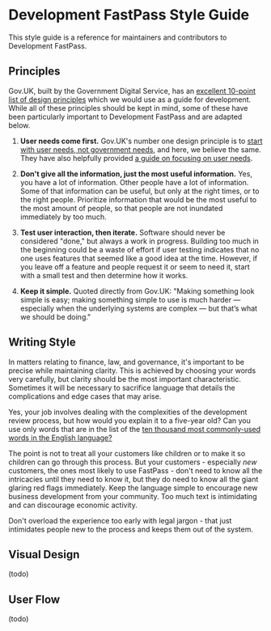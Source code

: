 # Development FastPass Style Guide

This style guide is a reference for maintainers and contributors to Development FastPass. 

## Principles

Gov.UK, built by the Government Digital Service, has an [excellent 10-point list of design principles](
https://www.gov.uk/design-principles) which we would use as a guide for development. While all of these principles should be kept in mind, some of these have been particularly important to Development FastPass and are adapted below.

1. **User needs come first.** Gov.UK's number one design principle is to [start with user needs, not government needs](https://www.gov.uk/design-principles#first), and here, we believe the same. They have also helpfully provided [a guide on focusing on user needs](https://www.gov.uk/service-manual/user-centered-design/user-needs.html).

2. **Don't give all the information, just the most useful information.** Yes, you have a lot of information. Other people have a lot of information. Some of that information can be useful, but only at the right times, or to the right people. Prioritize information that would be the most useful to the most amount of people, so that people are not inundated immediately by too much. 

3. **Test user interaction, then iterate.** Software should never be considered "done," but always a work in progress. Building too much in the beginning could be a waste of effort if user testing indicates that no one uses features that seemed like a good idea at the time. However, if you leave off a feature and people request it or seem to need it, start with a small test and then determine how it works.

4. **Keep it simple.** Quoted directly from Gov.UK: "Making something look simple is easy; making something simple to use is much harder — especially when the underlying systems are complex — but that’s what we should be doing."


## Writing Style

In matters relating to finance, law, and governance, it's important to be precise while maintaining clarity. This is achieved by choosing your words very carefully, but clarity should be the most important characteristic. Sometimes it will be necessary to sacrifice language that details the complications and edge cases that may arise.

Yes, your job involves dealing with the complexities of the development review process, but how would you explain it to a five-year old? Can you use only words that are in the list of the [ten thousand most commonly-used words in the English language?](http://xkcd.com/1133/)

The point is not to treat all your customers like children or to make it so children can go through this process. But your customers - especially _new_ customers, the ones most likely to use FastPass - don't need to know all the intricacies until they need to know it, but they do need to know all the giant glaring red flags immediately. Keep the language simple to encourage new business development from your community. Too much text is intimidating and can discourage economic activity. 

Don't overload the experience too early with legal jargon - that just intimidates people new to the process and keeps them out of the system.

## Visual Design

(todo)


## User Flow

(todo)




